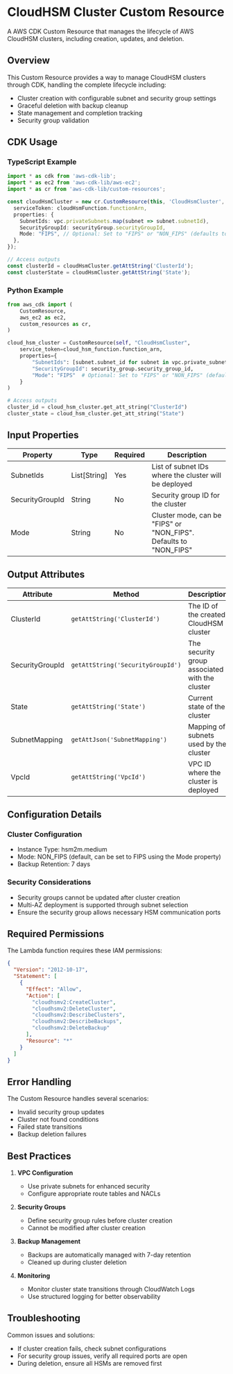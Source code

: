 # CloudHSM Cluster Custom Resource

A AWS CDK Custom Resource that manages the lifecycle of AWS CloudHSM clusters, including creation, updates, and deletion.

## Overview

This Custom Resource provides a way to manage CloudHSM clusters through CDK, handling the complete lifecycle including:

- Cluster creation with configurable subnet and security group settings
- Graceful deletion with backup cleanup
- State management and completion tracking
- Security group validation

## CDK Usage

### TypeScript Example

```typescript
import * as cdk from 'aws-cdk-lib';
import * as ec2 from 'aws-cdk-lib/aws-ec2';
import * as cr from 'aws-cdk-lib/custom-resources';

const cloudHsmCluster = new cr.CustomResource(this, 'CloudHsmCluster', {
  serviceToken: cloudHsmFunction.functionArn,
  properties: {
    SubnetIds: vpc.privateSubnets.map(subnet => subnet.subnetId),
    SecurityGroupId: securityGroup.securityGroupId,
    Mode: "FIPS", // Optional: Set to "FIPS" or "NON_FIPS" (defaults to "NON_FIPS" if not specified)
  },
});

// Access outputs
const clusterId = cloudHsmCluster.getAttString('ClusterId');
const clusterState = cloudHsmCluster.getAttString('State');
```

### Python Example

```python
from aws_cdk import (
    CustomResource,
    aws_ec2 as ec2,
    custom_resources as cr,
)

cloud_hsm_cluster = CustomResource(self, "CloudHsmCluster",
    service_token=cloud_hsm_function.function_arn,
    properties={
        "SubnetIds": [subnet.subnet_id for subnet in vpc.private_subnets],
        "SecurityGroupId": security_group.security_group_id,
        "Mode": "FIPS"  # Optional: Set to "FIPS" or "NON_FIPS" (defaults to "NON_FIPS" if not specified)
    }
)

# Access outputs
cluster_id = cloud_hsm_cluster.get_att_string("ClusterId")
cluster_state = cloud_hsm_cluster.get_att_string("State")
```

## Input Properties

| Property | Type | Required | Description |
|----------|------|----------|-------------|
| SubnetIds | List[String] | Yes | List of subnet IDs where the cluster will be deployed |
| SecurityGroupId | String | No | Security group ID for the cluster |
| Mode | String | No | Cluster mode, can be "FIPS" or "NON_FIPS". Defaults to "NON_FIPS" |

## Output Attributes

| Attribute | Method | Description |
|-----------|--------|-------------|
| ClusterId | `getAttString('ClusterId')` | The ID of the created CloudHSM cluster |
| SecurityGroupId | `getAttString('SecurityGroupId')` | The security group associated with the cluster |
| State | `getAttString('State')` | Current state of the cluster |
| SubnetMapping | `getAttJson('SubnetMapping')` | Mapping of subnets used by the cluster |
| VpcId | `getAttString('VpcId')` | VPC ID where the cluster is deployed |

## Configuration Details

### Cluster Configuration
- Instance Type: hsm2m.medium
- Mode: NON_FIPS (default, can be set to FIPS using the Mode property)
- Backup Retention: 7 days

### Security Considerations
- Security groups cannot be updated after cluster creation
- Multi-AZ deployment is supported through subnet selection
- Ensure the security group allows necessary HSM communication ports

## Required Permissions

The Lambda function requires these IAM permissions:
```json
{
  "Version": "2012-10-17",
  "Statement": [
    {
      "Effect": "Allow",
      "Action": [
        "cloudhsmv2:CreateCluster",
        "cloudhsmv2:DeleteCluster",
        "cloudhsmv2:DescribeClusters",
        "cloudhsmv2:DescribeBackups",
        "cloudhsmv2:DeleteBackup"
      ],
      "Resource": "*"
    }
  ]
}
```

## Error Handling

The Custom Resource handles several scenarios:
- Invalid security group updates
- Cluster not found conditions
- Failed state transitions
- Backup deletion failures

## Best Practices

1. **VPC Configuration**
   - Use private subnets for enhanced security
   - Configure appropriate route tables and NACLs

2. **Security Groups**
   - Define security group rules before cluster creation
   - Cannot be modified after cluster creation

3. **Backup Management**
   - Backups are automatically managed with 7-day retention
   - Cleaned up during cluster deletion

4. **Monitoring**
   - Monitor cluster state transitions through CloudWatch Logs
   - Use structured logging for better observability

## Troubleshooting

Common issues and solutions:
- If cluster creation fails, check subnet configurations
- For security group issues, verify all required ports are open
- During deletion, ensure all HSMs are removed first
